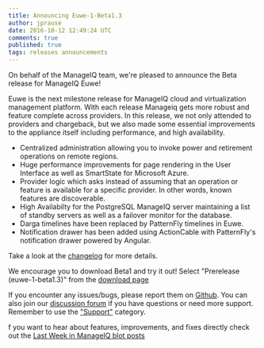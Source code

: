```yaml
---
title: Announcing Euwe-1-Beta1.3 
author: jprause
date: 2016-10-12 12:49:24 UTC
comments: true
published: true
tags: releases announcements
---
```


On behalf of the ManageIQ team, we're pleased to announce the Beta release for ManageIQ Euwe! 

Euwe is the next milestone release for ManageIQ cloud and virtualization management platform. With each release Manageiq gets more robust and feature complete across providers. In this release, we not only attended to providers and chargeback, but we also made some essential improvements to the appliance itself including performance, and high availability.

* Centralized administration allowing you to invoke power and retirement operations on remote regions.
* Huge performance improvements for page rendering in the User Interface as well as SmartState for Microsoft Azure.
* Provider logic which asks instead of assuming that an operation or feature is available for a specific provider. In other words, known features are discoverable.
* High Availabilty for the PostgreSQL ManageIQ server maintaining a list of standby servers as well as a failover monitor for the database.
* Darga timelines have been replaced by PatternFly timelines in Euwe.
* Notification drawer has been added using ActionCable with PatternFly's notification drawer powered by Angular.

Take a look at the [changelog](https://github.com/ManageIQ/manageiq/blob/euwe/CHANGELOG.md/) for more details.

We encourage you to download Beta1 and try it out! Select "Prerelease (euwe-1-beta1.3)" from the [download page](http://manageiq.org/download/)

If you encounter any issues/bugs, please report them on [Github](https://github.com/ManageIQ/manageiq/issues). You can also join our [discussion forum](http://talk.manageiq.org/) if you have questions or need more support. Remember to use the ["Support"](http://talk.manageiq.org/c/support) category.

f you want to hear about features, improvements, and fixes directly check out the [Last Week in ManageIQ blot posts](http://manageiq.org/blog/tags/LWIMIQ/)
